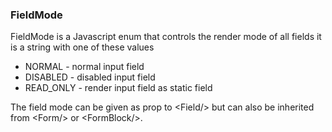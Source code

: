 ### FieldMode

FieldMode is a Javascript enum that controls the render mode of all fields
it is a string with one of these values

 * NORMAL - normal input field
 * DISABLED - disabled input field
 * READ_ONLY - render input field as static field
 
The field mode can be given as prop to &lt;Field/&gt; but can also
be inherited from &lt;Form/&gt; or &lt;FormBlock/&gt;.
